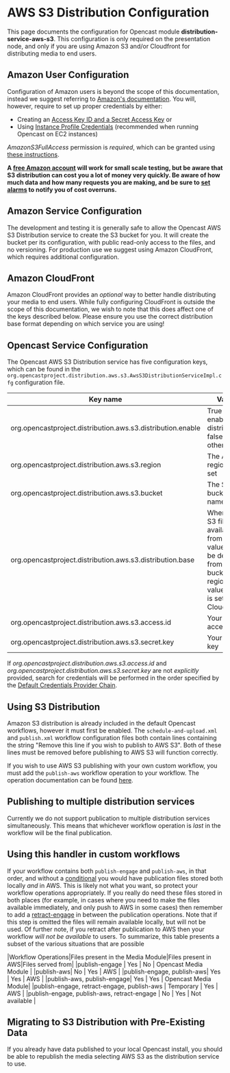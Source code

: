 AWS S3 Distribution Configuration
=================================
This page documents the configuration for Opencast module **distribution-service-aws-s3**.  This
configuration is only required on the presentation node, and only if you are using Amazon S3 and/or Cloudfront for
distributing media to end users.

Amazon User Configuration
-------------------------

Configuration of Amazon users is beyond the scope of this documentation, instead we suggest referring to
[Amazon's documentation](http://docs.aws.amazon.com/IAM/latest/UserGuide/introduction.html).
You will, however, require to set up proper credentials by either:

* Creating an [Access Key ID and a Secret Access Key](https://aws.amazon.com/developers/access-keys/) or
* Using [Instance Profile Credentials](https://docs.aws.amazon.com/sdk-for-java/v1/developer-guide/java-dg-roles.html)
  (recommended when running Opencast on EC2 instances)

*AmazonS3FullAccess* permission is *required*, which can be granted using
[these instructions](http://docs.aws.amazon.com/IAM/latest/UserGuide/access_policies_inline-using.html).

**A [free Amazon account](https://aws.amazon.com/free/) will work for small scale testing, but be aware that S3
distribution can cost you a lot of money very quickly.  Be aware of how much data and how many requests you are making,
and be sure to [set alarms](http://docs.aws.amazon.com/awsaccountbilling/latest/aboutv2/free-tier-alarms.html) to
notify you of cost overruns.**

Amazon Service Configuration
----------------------------

The development and testing it is generally safe to allow the Opencast AWS S3 Distribution service to create the S3
bucket for you.  It will create the bucket per its configuration, with public read-only access to the files, and no
versioning.  For production use we suggest using Amazon CloudFront, which requires additional configuration.

Amazon CloudFront
-----------------

Amazon CloudFront provides an *optional* way to better handle distributing your media to end users.  While fully
configuring CloudFront is outside the scope of this documentation, we wish to note that this does affect one of the keys
described below.  Please ensure you use the correct distribution base format depending on which service you are using!

Opencast Service Configuration
------------------------------

The Opencast AWS S3 Distribution service has five configuration keys, which can be found in the
`org.opencastproject.distribution.aws.s3.AwsS3DistributionServiceImpl.cfg` configuration file.

|Key name|Value|Example|
|--------|-----|-------|
|org.opencastproject.distribution.aws.s3.distribution.enable|True to enable S3 distribution, false otherwise|true|
|org.opencastproject.distribution.aws.s3.region|The AWS region to set|us-west-2|
|org.opencastproject.distribution.aws.s3.bucket|The S3 bucket name|example-org-dist|
|org.opencastproject.distribution.aws.s3.distribution.base|Where the S3 files are available from.  This value can be derived from the bucket and region values, or is set by CloudFront.|http://s3-us-west-2.amazonaws.com/example-org-dist, or DOMAIN_NAME.cloudfront.net|
|org.opencastproject.distribution.aws.s3.access.id|Your access ID|20 alphanumeric characters|
|org.opencastproject.distribution.aws.s3.secret.key|Your secret key|40 characters|

If *org.opencastproject.distribution.aws.s3.access.id* and *org.opencastproject.distribution.aws.s3.secret.key* are
 not *explicitly* provided, search for credentials will be performed in the order specified by the
 [Default Credentials Provider Chain](https://docs.aws.amazon.com/sdk-for-java/v1/developer-guide/credentials.html).

Using S3 Distribution
---------------------

Amazon S3 distribution is already included in the default Opencast workflows, however it must first be enabled.  The
`schedule-and-upload.xml` and `publish.xml` workflow configuration files both contain lines containing the string
"Remove this line if you wish to publish to AWS S3".  Both of these lines must be removed before publishing to AWS S3
will function correctly.

If you wish to use AWS S3 publishing with your own custom workflow, you must add the `publish-aws` workflow operation to
your workflow.  The operation documentation can be found [here](../workflowoperationhandlers/publish-aws-woh.md).

Publishing to multiple distribution services
--------------------------------------------

Currently we do not support publication to multiple distribution services simultaneously.  This means that whichever
workflow operation is *last* in the workflow will be the final publication.

Using this handler in custom workflows
--------------------------------------

If your workflow contains both `publish-engage` and `publish-aws`, in that order, and without a 
[conditional](../configuration/workflow.md) you would have publication files stored both locally *and* in AWS.  This is
likely not what you want, so protect your workflow operations appropriately.  If you really do need these files stored
in both places (for example, in cases where you need to make the files available immediately, and only push to AWS in 
some cases) then remember to add a [retract-engage](../workflowoperationhandlers/retract-engage-woh.md) in between the
publication operations.  Note that if this step is omitted the files will remain available locally, but will not be 
used.  Of further note, if you retract after publication to AWS then your workflow *will not be available* to users.
To summarize, this table presents a subset of the various situations that are possible

|Workflow Operations|Files present in the Media Module|Files present in AWS|Files served from|
|publish-engage | Yes | No | Opencast Media Module |
|publish-aws| No | Yes | AWS |
|publish-engage, publish-aws| Yes | Yes | AWS |
|publish-aws, publish-engage| Yes | Yes | Opencast Media Module|
|publish-engage, retract-engage, publish-aws | Temporary | Yes | AWS |
|publish-engage, publish-aws, retract-engage | No | Yes | Not available |

Migrating to S3 Distribution with Pre-Existing Data
---------------------------------------------------

If you already have data published to your local Opencast install, you should be able to republish the media selecting
AWS S3 as the distribution service to use.
